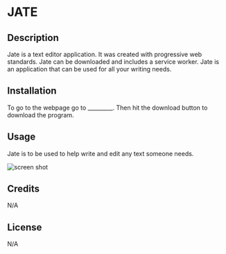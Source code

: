 # JATE  

## Description

Jate is a text editor application. It was created with progressive web standards. Jate can be downloaded and includes a service worker. Jate is an application that can be used for all your writing needs.


## Installation

To go to the webpage go to _________. Then hit the download button to download the program.

## Usage

Jate is to be used to help write and edit any text someone needs.

![screen shot](assets/images/screenshot.png)

## Credits

N/A

## License

N/A